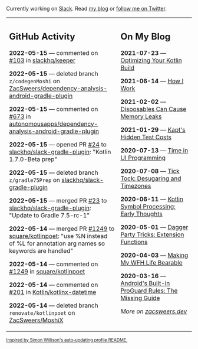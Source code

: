 Currently working on [Slack](https://slack.com/). Read [my blog](https://zacsweers.dev/) or [follow me on Twitter](https://twitter.com/ZacSweers).

<table><tr><td valign="top" width="60%">

## GitHub Activity
<!-- githubActivity starts -->
**2022-05-15** — commented on [#103](https://github.com/slackhq/keeper/pull/103#issuecomment-1127188168) in [slackhq/keeper](https://github.com/slackhq/keeper)

**2022-05-15** — deleted branch `z/codegenMoshi` on [ZacSweers/dependency-analysis-android-gradle-plugin](https://github.com/ZacSweers/dependency-analysis-android-gradle-plugin)

**2022-05-15** — commented on [#673](https://github.com/autonomousapps/dependency-analysis-android-gradle-plugin/pull/673#issuecomment-1126987243) in [autonomousapps/dependency-analysis-android-gradle-plugin](https://github.com/autonomousapps/dependency-analysis-android-gradle-plugin)

**2022-05-15** — opened PR [#24](https://github.com/slackhq/slack-gradle-plugin/pull/24) to [slackhq/slack-gradle-plugin](https://github.com/slackhq/slack-gradle-plugin): "Kotlin 1.7.0-Beta prep"

**2022-05-15** — deleted branch `z/gradle75Prep` on [slackhq/slack-gradle-plugin](https://github.com/slackhq/slack-gradle-plugin)

**2022-05-15** — merged PR [#23](https://github.com/slackhq/slack-gradle-plugin/pull/23) to [slackhq/slack-gradle-plugin](https://github.com/slackhq/slack-gradle-plugin): "Update to Gradle 7.5-rc-1"

**2022-05-14** — merged PR [#1249](https://github.com/square/kotlinpoet/pull/1249) to [square/kotlinpoet](https://github.com/square/kotlinpoet): "use %N instead of %L for annotation arg names so keywords are handled"

**2022-05-14** — commented on [#1249](https://github.com/square/kotlinpoet/pull/1249#issuecomment-1126811042) in [square/kotlinpoet](https://github.com/square/kotlinpoet)

**2022-05-14** — commented on [#201](https://github.com/Kotlin/kotlinx-datetime/issues/201#issuecomment-1126810987) in [Kotlin/kotlinx-datetime](https://github.com/Kotlin/kotlinx-datetime)

**2022-05-14** — deleted branch `renovate/kotlinpoet` on [ZacSweers/MoshiX](https://github.com/ZacSweers/MoshiX)
<!-- githubActivity ends -->
</td><td valign="top" width="40%">

## On My Blog
<!-- blog starts -->
**2021-07-23** — [Optimizing Your Kotlin Build](https://www.zacsweers.dev/optimizing-your-kotlin-build/)

**2021-06-14** — [How I Work](https://www.zacsweers.dev/how-i-work/)

**2021-02-02** — [Disposables Can Cause Memory Leaks](https://www.zacsweers.dev/disposables-can-cause-memory-leaks/)

**2021-01-29** — [Kapt's Hidden Test Costs](https://www.zacsweers.dev/kapts-hidden-test-costs/)

**2020-07-13** — [Time in UI Programming](https://www.zacsweers.dev/time-in-ui/)

**2020-07-08** — [Tick Tock: Desugaring and Timezones](https://www.zacsweers.dev/ticktock-desugaring-timezones/)

**2020-06-11** — [Kotlin Symbol Processing: Early Thoughts](https://www.zacsweers.dev/kotlin-symbol-processor-early-thoughts/)

**2020-05-01** — [Dagger Party Tricks: Extension Functions](https://www.zacsweers.dev/dagger-party-tricks-extension-functions/)

**2020-04-03** — [Making My WFH Life Bearable](https://www.zacsweers.dev/making-wfh-life-bearable/)

**2020-03-16** — [Android's Built-in ProGuard Rules: The Missing Guide](https://www.zacsweers.dev/android-proguard-rules/)
<!-- blog ends -->
_More on [zacsweers.dev](https://zacsweers.dev/)_
</td></tr></table>

<sub><a href="https://simonwillison.net/2020/Jul/10/self-updating-profile-readme/">Inspired by Simon Willison's auto-updating profile README.</a></sub>